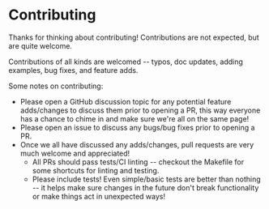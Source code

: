 Contributing
============

Thanks for thinking about contributing! Contributions are not expected, but are quite welcome.

Contributions of all kinds are welcomed -- typos, doc updates, adding examples, bug fixes, and feature adds.


Some notes on contributing:

- Please open a GitHub discussion topic for any potential feature adds/changes to discuss them prior to opening a PR,
  this way everyone has a chance to chime in and make sure we're all on the same page!
- Please open an issue to discuss any bugs/bug fixes prior to opening a PR.
- Once we all have discussed any adds/changes, pull requests are very much welcome and appreciated!
  - All PRs should pass tests/CI linting -- checkout the Makefile for some shortcuts for linting and testing.
  - Please include tests! Even simple/basic tests are better than nothing -- it helps make sure changes in the future
   don't break functionality or make things act in unexpected ways!
